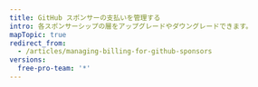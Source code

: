 ```yaml
---
title: GitHub スポンサーの支払いを管理する
intro: 各スポンサーシップの層をアップグレードやダウングレードできます。
mapTopic: true
redirect_from:
  - /articles/managing-billing-for-github-sponsors
versions:
  free-pro-team: '*'
---
```


